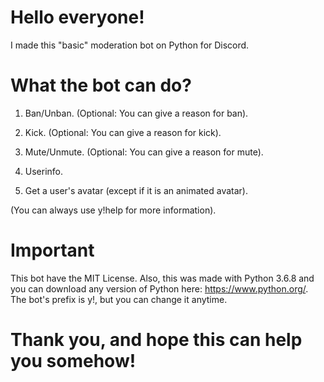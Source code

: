 # Hello everyone!

I made this "basic" moderation bot on Python for Discord.

# What the bot can do?

1. Ban/Unban. (Optional: You can give a reason for ban).

2. Kick. (Optional: You can give a reason for kick).

3. Mute/Unmute. (Optional: You can give a reason for mute).

4. Userinfo.

5. Get a user's avatar (except if it is an animated avatar).

(You can always use y!help for more information).

# Important

This bot have the MIT License. Also, this was made with Python 3.6.8 and you can download any version of Python here: https://www.python.org/. The bot's prefix is y!, but you can change it anytime.

# Thank you, and hope this can help you somehow!

